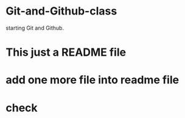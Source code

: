 # Git-and-Github-class
starting Git and Github.
# This just a README file
# add one more file into readme file
# check 